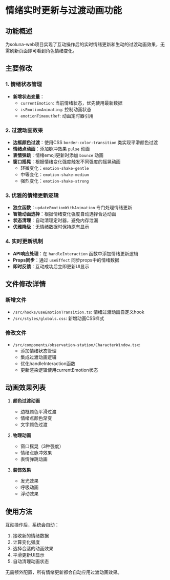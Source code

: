 # 情绪实时更新与过渡动画功能

## 功能概述

为soluna-web项目实现了互动操作后的实时情绪更新和生动的过渡动画效果，无需刷新页面即可看到角色情绪变化。

## 主要修改

### 1. 情绪状态管理
- **新增状态变量**：
  - `currentEmotion`: 当前情绪状态，优先使用最新数据
  - `isEmotionAnimating`: 控制动画状态
  - `emotionTimeoutRef`: 动画定时器引用

### 2. 过渡动画效果
- **边框颜色过渡**：使用CSS `border-color-transition` 类实现平滑颜色过渡
- **情绪点动画**：添加脉冲效果 `pulse` 动画
- **表情弹跳**：情绪emoji更新时添加 `bounce` 动画
- **窗口摇晃**：根据情绪变化强度触发不同强度的摇晃动画
  - 轻微变化：`emotion-shake-gentle`
  - 中等变化：`emotion-shake-medium`
  - 强烈变化：`emotion-shake-strong`

### 3. 优雅的情绪更新逻辑
- **独立函数**：`updateEmotionWithAnimation` 专门处理情绪更新
- **智能动画选择**：根据情绪变化强度自动选择合适动画
- **状态清理**：自动清理定时器，避免内存泄漏
- **优雅降级**：无情绪数据时保持原有显示

### 4. 实时更新机制
- **API响应处理**：在 `handleInteraction` 函数中添加情绪更新逻辑
- **Props同步**：通过 `useEffect` 同步props中的情绪数据
- **即时反馈**：互动成功后立即更新UI显示

## 文件修改详情

### 新增文件
- `/src/hooks/useEmotionTransition.ts`: 情绪过渡动画自定义hook
- `/src/styles/globals.css`: 新增动画CSS样式

### 修改文件
- `/src/components/observation-station/CharacterWindow.tsx`:
  - 添加情绪状态管理
  - 集成过渡动画逻辑
  - 优化handleInteraction函数
  - 更新渲染逻辑使用currentEmotion状态

## 动画效果列表

1. **颜色过渡动画**
   - 边框颜色平滑过渡
   - 情绪点颜色渐变
   - 文字颜色过渡

2. **物理动画**
   - 窗口摇晃（3种强度）
   - 情绪点脉冲效果
   - 表情弹跳动画

3. **装饰效果**
   - 发光效果
   - 呼吸动画
   - 浮动效果

## 使用方法

互动操作后，系统会自动：
1. 接收新的情绪数据
2. 计算变化强度
3. 选择合适的动画效果
4. 平滑更新UI显示
5. 自动清理动画状态

无需额外配置，所有情绪更新都会自动应用过渡动画效果。